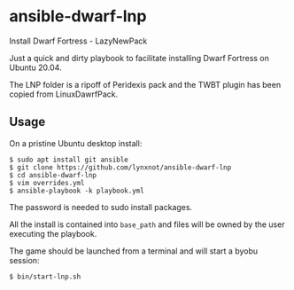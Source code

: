 # ansible-dwarf-lnp

Install Dwarf Fortress - LazyNewPack 

Just a quick and dirty playbook to facilitate installing Dwarf Fortress
on Ubuntu 20.04. 

The LNP folder is a ripoff of Peridexis pack and the TWBT plugin has been
copied from LinuxDawrfPack.


## Usage

On a pristine Ubuntu desktop install:

```
$ sudo apt install git ansible
$ git clone https://github.com/lynxnot/ansible-dwarf-lnp
$ cd ansible-dwarf-lnp
$ vim overrides.yml
$ ansible-playbook -k playbook.yml
```

The password is needed to sudo install packages. 

All the install is contained into `base_path` and files will be owned by
the user executing the playbook.

The game should be launched from a terminal and will start a byobu session:

```
$ bin/start-lnp.sh
```

